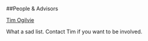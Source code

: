 ##People & Advisors

[Tim Ogilvie](https://www.linkedin.com/in/timogilvie/)

What a sad list. Contact Tim if you want to be involved. 
 


